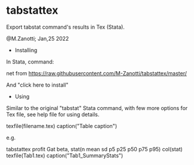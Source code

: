 # tabstattex
Export tabstat command's results in Tex (Stata).

@M.Zanotti; Jan,25 2022

- Installing

In Stata, command:

net from https://raw.githubusercontent.com/M-Zanotti/tabstattex/master/

And "click here to install"

- Using

Similar to the original "tabstat" Stata command, with few more options for Tex file, see help file for using details.

texfile(filename.tex)
caption("Table caption")

e.g.

tabstattex profit Gat beta, stat(n mean sd p5 p25 p50 p75 p95) col(stat) texfile(Tab1.tex) caption("Tab1_SummaryStats")

